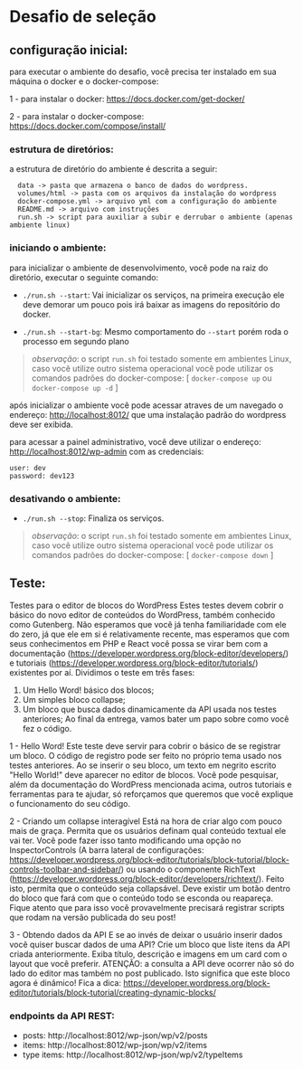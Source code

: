 # Desafio de seleção

## configuração inicial:
para executar o ambiente do desafio, você precisa ter instalado em sua máquina o docker e o docker-compose:

1 - para instalar o docker: https://docs.docker.com/get-docker/

2 - para instalar o docker-compose: https://docs.docker.com/compose/install/


### estrutura de diretórios:
a estrutura de diretório do ambiente é descrita a seguir:
```
  data -> pasta que armazena o banco de dados do wordpress.
  volumes/html -> pasta com os arquivos da instalação do wordpress
  docker-compose.yml -> arquivo yml com a configuração do ambiente
  README.md -> arquivo com instruções
  run.sh -> script para auxiliar a subir e derrubar o ambiente (apenas ambiente linux)
```

### iniciando o ambiente:
para inicializar o ambiente de desenvolvimento, você pode na raiz do diretório, executar o seguinte comando:

* `./run.sh --start`: Vai inicializar os serviços, na primeira execução ele deve demorar um pouco pois irá baixar as imagens do repositório do docker.

* `./run.sh --start-bg`: Mesmo comportamento do `--start` porém roda o processo em segundo plano

> *observação*: o script `run.sh` foi testado somente em ambientes Linux, caso você utilize outro sistema operacional você pode utilizar os comandos padrões do docker-compose: [ `docker-compose up` ou `docker-compose up -d` ]

após inicializar o ambiente você pode acessar atraves de um navegado o endereço: [http://localhost:8012/](http://localhost:8012/) que uma instalação padrão do wordpress deve ser exibida.

para acessar a painel administrativo, você deve utilizar o endereço:
[http://localhost:8012/wp-admin](http://localhost:8012/wp-admin) com as credenciais:

```
user: dev
password: dev123
```

### desativando o ambiente:
* `./run.sh --stop`: Finaliza os serviços.

> *observação*: o script `run.sh` foi testado somente em ambientes Linux, caso você utilize outro sistema operacional você pode utilizar os comandos padrões do docker-compose: [ `docker-compose down` ]

## Teste:

Testes para o editor de blocos do WordPress
Estes testes devem cobrir o básico do novo editor de conteúdos do WordPress, também conhecido como Gutenberg. Não esperamos que você já tenha familiaridade com ele do zero, já que ele em si é relativamente recente, mas esperamos que com seus conhecimentos em PHP e React você possa se virar bem com a documentação (https://developer.wordpress.org/block-editor/developers/) e tutoriais (https://developer.wordpress.org/block-editor/tutorials/) existentes por aí. Dividimos o teste em três fases:
1. Um Hello Word! básico dos blocos;
2. Um simples bloco collapse;
3. Um bloco que busca dados dinamicamente da API usada nos testes anteriores;
Ao final da entrega, vamos bater um papo sobre como você fez o código.

1 - Hello Word!
Este teste deve servir para cobrir o básico de se registrar um bloco. O código de registro pode ser feito no próprio tema usado nos testes anteriores. Ao se inserir o seu bloco, um texto em negrito escrito "Hello World!" deve aparecer no editor de blocos. Você pode pesquisar, além da documentação do WordPress mencionada acima, outros tutoriais e ferramentas para te ajudar, só reforçamos que queremos que você explique o funcionamento do seu código.

2 - Criando um collapse interagível
Está na hora de criar algo com pouco mais de graça. Permita que os usuários definam qual conteúdo textual ele vai ter. Você pode fazer isso tanto modificando uma opção no InspectorControls (A barra lateral de configurações: https://developer.wordpress.org/block-editor/tutorials/block-tutorial/block-controls-toolbar-and-sidebar/) ou usando o componente RichText (https://developer.wordpress.org/block-editor/developers/richtext/).
Feito isto, permita que o conteúdo seja collapsável. Deve existir um botão dentro do bloco que fará com que o conteúdo todo se esconda ou reapareça. Fique atento que para isso você provavelmente precisará registrar scripts que rodam na versão publicada do seu post! 

3 - Obtendo dados da API
E se ao invés de deixar o usuário inserir dados você quiser buscar dados de uma API? Crie um bloco que liste itens da API criada anteriormente. Exiba título, descrição e imagens em um card com o layout que você preferir. ATENÇÃO: a consulta a API deve ocorrer não só do lado do editor mas também no post publicado. Isto significa que este bloco agora é dinâmico! Fica a dica: https://developer.wordpress.org/block-editor/tutorials/block-tutorial/creating-dynamic-blocks/

### endpoints da API REST:
* posts: http://localhost:8012/wp-json/wp/v2/posts
* items: http://localhost:8012/wp-json/wp/v2/items
* type items: http://localhost:8012/wp-json/wp/v2/typeItems